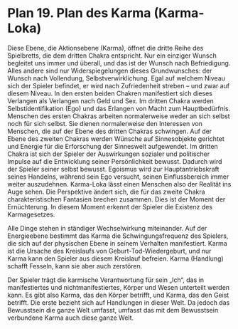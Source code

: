 # Plan 19. Plan des Karma (Karma-Loka)

Diese Ebene, die Aktionsebene (Karma), öffnet die dritte Reihe des Spielbretts, die dem dritten Chakra entspricht. Nur ein einziger Wunsch begleitet uns immer und überall, und das ist der Wunsch nach Befriedigung. Alles andere sind nur Widerspiegelungen dieses Grundwunsches: der Wunsch nach Vollendung, Selbstverwirklichung. Egal auf welchem Niveau sich der Spieler befindet, er wird nach Zufriedenheit streben – und zwar auf diesem Niveau. In den ersten beiden Chakren manifestiert sich dieses Verlangen als Verlangen nach Geld und Sex. Im dritten Chakra werden Selbstidentifikation (Ego) und das Erlangen von Macht zum Hauptbedürfnis. Menschen des ersten Chakras arbeiten normalerweise weder an sich selbst noch für sich selbst. Sie dienen normalerweise den Interessen von Menschen, die auf der Ebene des dritten Chakras schwingen. Auf der Ebene des zweiten Chakras werden Wünsche auf Sinnesobjekte gerichtet und Energie für die Erforschung der Sinneswelt aufgewendet. Im dritten Chakra ist sich der Spieler der Auswirkungen sozialer und politischer Impulse auf die Entwicklung seiner Persönlichkeit bewusst. Dadurch wird der Spieler seiner selbst bewusst. Egoismus wird zur Hauptantriebskraft seines Handelns, während sein Ego versucht, seinen Einflussbereich immer weiter auszudehnen. Karma-Loka lässt einen Menschen also der Realität ins Auge sehen. Die Perspektive ändert sich, die für das zweite Chakra charakteristischen Fantasien brechen zusammen. Dies ist der Moment der Ernüchterung. In diesem Moment erkennt der Spieler die Existenz des Karmagesetzes.

Alle Dinge stehen in ständiger Wechselwirkung miteinander. Auf der Energieebene bestimmt das Karma die Schwingungsfrequenz des Spielers, die sich auf der physischen Ebene in seinem Verhalten manifestiert. Karma ist die Ursache des Kreislaufs von Geburt-Tod-Wiedergeburt, und nur Karma kann den Spieler aus diesem Kreislauf befreien. Karma (Handlung) schafft Fesseln, kann sie aber auch zerstören.

Der Spieler trägt die karmische Verantwortung für sein „Ich“, das in manifestiertes und nichtmanifestiertes, Körper und Wesen unterteilt werden kann. Es gibt also Karma, das den Körper betrifft, und Karma, das den Geist betrifft. Die erste bezieht sich auf Handlungen in dieser Welt. Da jedoch das Bewusstsein die ganze Welt umfasst, umfasst das mit dem Bewusstsein verbundene Karma auch diese ganze Welt.
